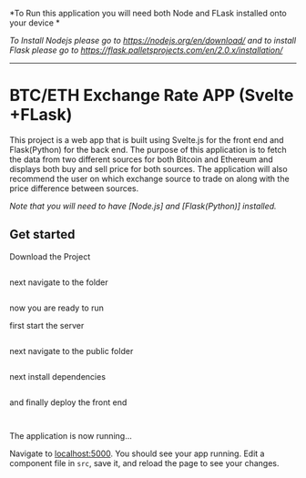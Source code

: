 *To Run this application you will need both Node and FLask installed onto your device *

*To Install Nodejs please go to https://nodejs.org/en/download/ and to install Flask please go to https://flask.palletsprojects.com/en/2.0.x/installation/*

---

# BTC/ETH Exchange Rate APP (Svelte +FLask)

This project is a web app that is built using Svelte.js for the front end and Flask(Python) for the back end. The purpose of this application is to fetch the data from two different sources for both Bitcoin and Ethereum and displays both buy and sell price for both sources. The application will also recommend the user on which exchange source to trade on along with the price difference between sources.

*Note that you will need to have [Node.js] and [Flask(Python)] installed.*


## Get started

Download the Project

```git clone https://github.com/humzahokadia/BTC-ETH-Exchange-Rate-APP-Svelte-Flask-.git

```

next navigate to the folder

```cd BTC-ETH-Exchange-Rate-APP-Svelte-Flask-

```

now you are ready to run

first start the server 

```python server.py

```

next navigate to the public folder

```cd public

```

next install dependencies 

```npm install

```

and finally deploy the front end

```npm run build
 
```

The application is now running...

Navigate to [localhost:5000](http://localhost:5000). You should see your app running. Edit a component file in `src`, save it, and reload the page to see your changes.

